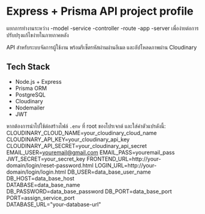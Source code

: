 
# Express + Prisma API project profile
แยกการทำงานระหว่าง
-model
-service
-controller
-route
-app
-server
เพื่อง่ายต่อการปรับปรุงแก้ไขง่ายในภายภาคหลัง


API สำหรับระบบจัดการผู้ใช้งาน พร้อมรีเซ็ตรหัสผ่านผ่านอีเมล และอัปโหลดภาพผ่าน Cloudinary

## Tech Stack

- Node.js + Express
- Prisma ORM
- PostgreSQL
- Cloudinary
- Nodemailer
- JWT



หากต้องการนำไปใช้ต่อสร้างไฟล์ `.env` ที่ root ของโปรเจกต์ และใส่ค่าตัวแปรดังนี้:
CLOUDINARY_CLOUD_NAME=your_cloudinary_cloud_name
CLOUDINARY_API_KEY=your_cloudinary_api_key
CLOUDINARY_API_SECRET=your_cloudinary_api_secret
EMAIL_USER=youremail@gmail.com
EMAIL_PASS=youremail_pass
JWT_SECRET=your_secret_key
FRONTEND_URL=http://your-domain/login/reset-password.html
LOGIN_URL=http://your-domain/login/login.html
DB_USER=data_base_user_name      
DB_HOST=data_base_host          
DATABASE=data_base_name  
DB_PASSWORD=data_base_password 
DB_PORT=data_base_port
PORT=assign_service_port           
DATABASE_URL="your-database-url"
